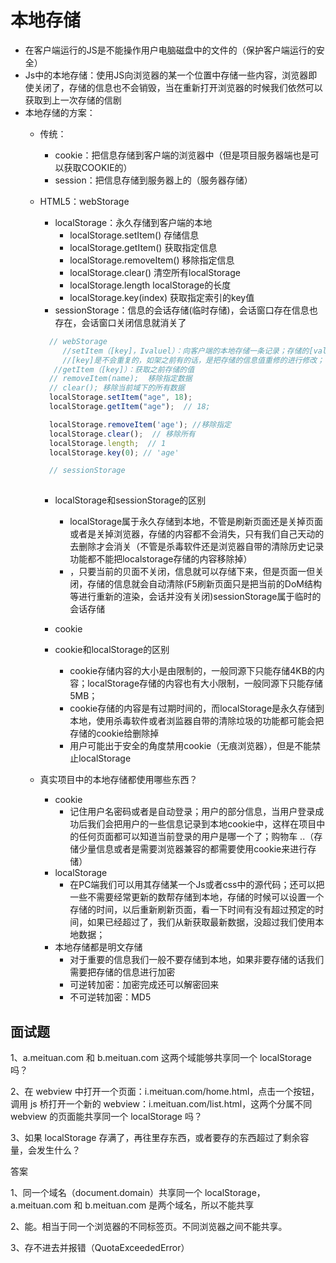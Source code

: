 # 本地存储
- 在客户端运行的JS是不能操作用户电脑磁盘中的文件的（保护客户端运行的安全）
- Js中的本地存储：使用JS向浏览器的某一个位置中存储一些内容，浏览器即使关闭了，存储的信息也不会销毁，当在重新打开浏览器的时候我们依然可以获取到上一次存储的信剧
- 本地存储的方案：
    - 传统：
        - cookie：把信息存储到客户端的浏览器中（但是项目服务器端也是可以获取COOKIE的）
        - session：把信息存储到服务器上的（服务器存储）
    - HTML5：webStorage
        - localStorage：永久存储到客户端的本地
            - localStorage.setItem()     存储信息  
            - localStorage.getItem()     获取指定信息   
            - localStorage.removeItem()  移除指定信息   
            - localStorage.clear()       清空所有localStorage       
            - localStorage.length        localStorage的长度
            - localStorage.key(index)    获取指定索引的key值
        - sessionStorage：信息的会话存储(临时存储)，会话窗口存在信息也存在，会话窗口关闭信息就消关了
        ```javascript
          // webStorage  
             //setItem（[key]，Ivaluel）：向客户端的本地存储一条记录；存储的[value]需要是字符串格式的，如果编写的不是字符，浏览器也会默认转化为字符串然后在进行存储；同源下存储的
             //[key]是不会重复的，如架之前有的话，是把存储的信息值重修的进行修改；
           //getItem（[key]）：获取之前存储的值
          // removeItem(name);  移除指定数据
          // clear(); 移除当前域下的所有数据
          localStorage.setItem("age", 18);
          localStorage.getItem("age");  // 18;
      
          localStorage.removeItem('age'); //移除指定
          localStorage.clear();  // 移除所有
          localStorage.length;  // 1
          localStorage.key(0); // 'age'
      
          // sessionStorage
          
        ```
        - localStorage和sessionStorage的区别 
            - localStorage属于永久存储到本地，不管是刷新页面还是关掉页面或者是关掉浏览器，存储的内容都不会消失，只有我们自己天动的去删除才会消关（不管是杀毒软件还是浏览器自带的清除历史记录功能都不能把localstorage存储的内容移除掉）
            - ，只要当前的贝面不关闭，信息就可以存储下来，但是页面一但关闭，存储的信息就会自动清除(F5刷新页面只是把当前的DoM结构等进行重新的渲染，会话并没有关闭)sessionStorage属于临时的会话存储
            
        - cookie
        
        - cookie和localStorage的区别
            - cookie存储内容的大小是由限制的，一般同源下只能存储4KB的内容；localStorage存储的内容也有大小限制，一般同源下只能存储5MB；
            - cookie存储的内容是有过期时间的，而localStorage是永久存储到本地，使用杀毒软件或者浏监器自带的清除垃圾的功能都可能会把存储的cookie给删除掉
            - 用户可能出于安全的角度禁用cookie（无痕浏览器），但是不能禁止localStorage
        
    - 真实项目中的本地存储都使用哪些东西？
        - cookie
            - 记住用户名密码或者是自动登录；用户的部分信息，当用户登录成功后我们会把用户的一些信息记录到本地cookie中，这样在项目中的任何页面都可以知道当前登录的用户是哪一个了；购物车
              ..（存储少量信息或者是需要浏览器兼容的都需要使用cookie来进行存储）
        - localStorage
            - 在PC端我们可以用其存储某一个Js或者css中的源代码；还可以把一些不需要经常更新的数帮存储到本地，存储的时候可以设置一个存储的时间，以后重新刷新页面，看一下时间有没有超过预定的时间，如果已经超过了，我们从新获取最新数据，没超过我们使用本地数据；
        - 本地存储都是明文存储
            - 对于重要的信息我们一般不要存储到本地，如果非要存储的话我们需要把存储的信息进行加密
            -  可逆转加密：加密完成还可以解密回来
            -  不可逆转加密：MD5
            
## 面试题
1、a.meituan.com 和 b.meituan.com 这两个域能够共享同一个 localStorage 吗？

2、在 webview 中打开一个页面：i.meituan.com/home.html，点击一个按钮，调用 js 桥打开一个新的 webview：i.meituan.com/list.html，这两个分属不同 webview 的页面能共享同一个 localStorage 吗？

3、如果 localStorage 存满了，再往里存东西，或者要存的东西超过了剩余容量，会发生什么？

答案

1、同一个域名（document.domain）共享同一个 localStorage，a.meituan.com 和 b.meituan.com 是两个域名，所以不能共享

2、能。相当于同一个浏览器的不同标签页。不同浏览器之间不能共享。

3、存不进去并报错（QuotaExceededError）